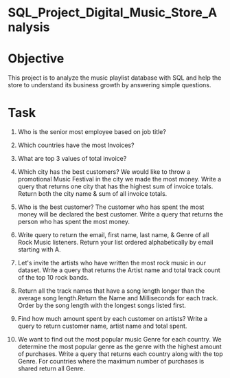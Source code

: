 # SQL_Project_Digital_Music_Store_Analysis
# Objective 
  This project is to analyze the music playlist database with SQL and help the store to understand its business growth by answering simple questions.

# Task
1. Who is the senior most employee based on job title?
   
2. Which countries have the most Invoices?
   
3. What are top 3 values of total invoice?
   
4. Which city has the best customers? We would like to throw a promotional Music Festival in the city we made the most money. Write a query that returns one city that 
has the highest sum of invoice totals. Return both the city name & sum of all invoice totals.

5. Who is the best customer? The customer who has spent the most money will be declared the best customer. Write a query that returns the person who has spent the 
most money.

6. Write query to return the email, first name, last name, & Genre of all Rock Music listeners. Return your list ordered alphabetically by email starting with A.
    
7. Let's invite the artists who have written the most rock music in our dataset. Write a query that returns the Artist name and total track count of the top 10 rock bands.
    
8. Return all the track names that have a song length longer than the average song length.Return the Name and Milliseconds for each track. Order by the song length with the 
longest songs listed first.

9. Find how much amount spent by each customer on artists? Write a query to return customer name, artist name and total spent.
    
10. We want to find out the most popular music Genre for each country. We determine the most popular genre as the genre with the highest amount of purchases. Write a query 
that returns each country along with the top Genre. For countries where the maximum number of purchases is shared return all Genre.
